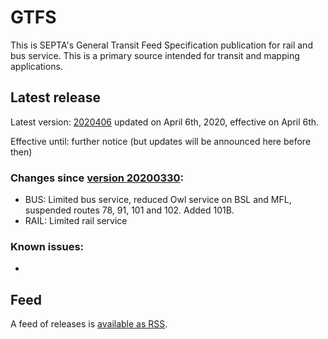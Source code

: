 # GTFS

This is SEPTA's General Transit Feed Specification publication for rail and bus service. This is a primary source intended for transit and mapping applications.

## Latest release
 
Latest version: [2020406](https://github.com/septadev/GTFS/releases/tag/v202004061) updated on April 6th, 2020, effective on April 6th.

Effective until: further notice (but updates will be announced here before then)

### Changes since [version 20200330](https://github.com/septadev/GTFS/releases/tag/v202003301): 
 
*  BUS:  Limited bus service, reduced Owl service on BSL and MFL, suspended routes 78, 91, 101 and 102.  Added 101B.
*  RAIL: Limited rail service

### Known issues:

* 

## Feed

A feed of releases is [available as RSS](https://github.com/septadev/GTFS/releases.atom).

